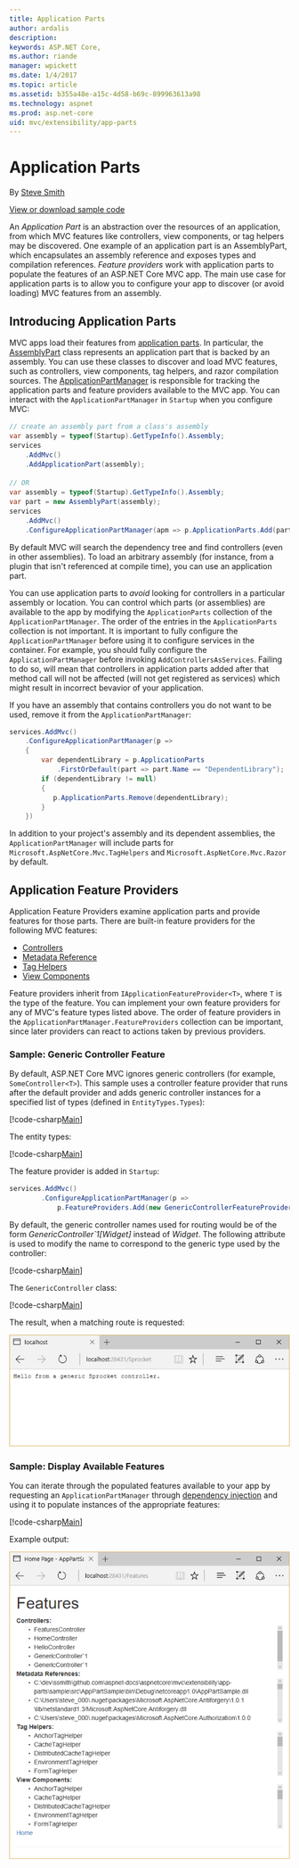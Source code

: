 ```yaml
---
title: Application Parts
author: ardalis
description: 
keywords: ASP.NET Core,
ms.author: riande
manager: wpickett
ms.date: 1/4/2017
ms.topic: article
ms.assetid: b355a48e-a15c-4d58-b69c-899963613a98
ms.technology: aspnet
ms.prod: asp.net-core
uid: mvc/extensibility/app-parts
---
```

# Application Parts

By [Steve Smith](http://ardalis)

[View or download sample code](https://github.com/aspnet/Docs/tree/master/aspnetcore/mvc/advanced/app-parts/sample)

An *Application Part* is an abstraction over the resources of an application, from which MVC features like controllers, view components, or tag helpers may be discovered. One example of an application part is an AssemblyPart, which encapsulates an assembly reference and exposes types and compilation references. *Feature providers* work with application parts to populate the features of an ASP.NET Core MVC app. 
The main use case for application parts is to allow you to configure your app to discover (or avoid loading) MVC features from an assembly.

## Introducing Application Parts

MVC apps load their features from [application parts](https://docs.microsoft.com/aspnet/core/api/microsoft.aspnetcore.mvc.applicationparts.applicationpart). In particular, the [AssemblyPart](https://docs.microsoft.com/aspnet/core/api/microsoft.aspnetcore.mvc.applicationparts.assemblypart#Microsoft_AspNetCore_Mvc_ApplicationParts_AssemblyPart) class represents an application part that is backed by an assembly. You can use these classes to discover and load MVC features, such as controllers, view components, tag helpers, and razor compilation sources. The [ApplicationPartManager](https://docs.microsoft.com/aspnet/core/api/microsoft.aspnetcore.mvc.applicationparts.applicationpartmanager) is responsible for tracking the application parts and feature providers available to the MVC app. You can interact with the `ApplicationPartManager` in `Startup` when you configure MVC:

<!-- literal_block {"ids": [], "linenos": true, "xml:space": "preserve", "language": "csharp"} -->

```csharp
// create an assembly part from a class's assembly
var assembly = typeof(Startup).GetTypeInfo().Assembly;
services
	.AddMvc()
	.AddApplicationPart(assembly);

// OR
var assembly = typeof(Startup).GetTypeInfo().Assembly;
var part = new AssemblyPart(assembly);
services
    .AddMvc()
    .ConfigureApplicationPartManager(apm => p.ApplicationParts.Add(part));
```

By default MVC will search the dependency tree and find controllers (even in other assemblies). To load an arbitrary assembly (for instance, from a plugin that isn't referenced at compile time), you can use an application part.

You can use application parts to *avoid* looking for controllers in a particular assembly or location. You can control which parts (or assemblies) are available to the app by modifying the `ApplicationParts` collection of the `ApplicationPartManager`. The order of the entries in the `ApplicationParts` collection is not important. It is important to fully configure the `ApplicationPartManager` before using it to configure services in the container. For example, you should fully configure the `ApplicationPartManager` before invoking `AddControllersAsServices`. Failing to do so, will mean that controllers in application parts added after that method call will not be affected (will not get registered as services) which might result in incorrect bevavior of your application.

If you have an assembly that contains controllers you do not want to be used, remove it from the `ApplicationPartManager`:

<!-- literal_block {"ids": [], "linenos": true, "xml:space": "preserve", "language": "csharp"} -->

```csharp
services.AddMvc()
    .ConfigureApplicationPartManager(p =>
    {
        var dependentLibrary = p.ApplicationParts
            .FirstOrDefault(part => part.Name == "DependentLibrary");
        if (dependentLibrary != null)
        {
           p.ApplicationParts.Remove(dependentLibrary);
        }
    })
```

In addition to your project's assembly and its dependent assemblies, the `ApplicationPartManager` will include parts for `Microsoft.AspNetCore.Mvc.TagHelpers` and `Microsoft.AspNetCore.Mvc.Razor` by default.

## Application Feature Providers

Application Feature Providers examine application parts and provide features for those parts. There are built-in feature providers for the following MVC features:

- [Controllers](https://docs.microsoft.com/aspnet/core/api/microsoft.aspnetcore.mvc.controllers.controllerfeatureprovider)
- [Metadata Reference](https://docs.microsoft.com/aspnet/core/api/microsoft.aspnetcore.mvc.razor.compilation.metadatareferencefeatureprovider)
- [Tag Helpers](https://docs.microsoft.com/aspnet/core/api/microsoft.aspnetcore.mvc.razor.taghelpers.taghelperfeatureprovider)
- [View Components](https://docs.microsoft.com/aspnet/core/api/microsoft.aspnetcore.mvc.viewcomponents.viewcomponentfeatureprovider)

Feature providers inherit from `IApplicationFeatureProvider<T>`, where `T` is the type of the feature. You can implement your own feature providers for any of MVC's feature types listed above. The order of feature providers in the `ApplicationPartManager.FeatureProviders` collection can be important, since later providers can react to actions taken by previous providers.

### Sample: Generic Controller Feature

By default, ASP.NET Core MVC ignores generic controllers (for example, `SomeController<T>`). This sample uses a controller feature provider that runs after the default provider and adds generic controller instances for a specified list of types (defined in `EntityTypes.Types`):

[!code-csharp[Main](./app-parts/sample/src/AppPartSample/GenericControllerFeatureProvider.cs?highlight=13&range=18-36)]

The entity types:

[!code-csharp[Main](./app-parts/sample/src/AppPartSample/Model/EntityTypes.cs?range=6-16)]

The feature provider is added in `Startup`:

<!-- literal_block {"ids": [], "linenos": true, "xml:space": "preserve", "language": "csharp"} -->

```csharp
services.AddMvc()
        .ConfigureApplicationPartManager(p => 
			p.FeatureProviders.Add(new GenericControllerFeatureProvider()));
```

By default, the generic controller names used for routing would be of the form *GenericController`1[Widget]* instead of *Widget*. The following attribute is used to modify the name to correspond to the generic type used by the controller:

[!code-csharp[Main](./app-parts/sample/src/AppPartSample/GenericControllerNameConvention.cs)]

The `GenericController` class:

[!code-csharp[Main](./app-parts/sample/src/AppPartSample/GenericController.cs?highlight=5-6)]

The result, when a matching route is requested:

![image](app-parts/_static/generic-controller.png)

### Sample: Display Available Features

You can iterate through the populated features available to your app by requesting an `ApplicationPartManager` through [dependency injection](../../fundamentals/dependency-injection.md) and using it to populate instances of the appropriate features:

 [!code-csharp[Main](./app-parts/sample/src/AppPartSample/Controllers/FeaturesController.cs?highlight=16,25-27)]

Example output:

![image](app-parts/_static/available-features.png)


